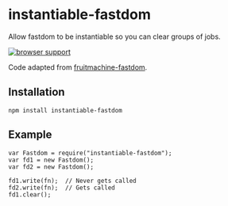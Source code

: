 # instantiable-fastdom
Allow fastdom to be instantiable so you can clear groups of jobs.

[![browser support](https://ci.testling.com/orangemug/instantiable-fastdom.png)](https://ci.testling.com/orangemug/instantiable-fastdom)

Code adapted from [fruitmachine-fastdom](https://github.com/ftlabs/fruitmachine-fastdom).

## Installation ##

```
npm install instantiable-fastdom
```

## Example

    var Fastdom = require("instantiable-fastdom");
    var fd1 = new Fastdom();
    var fd2 = new Fastdom();

    fd1.write(fn);  // Never gets called
    fd2.write(fn);  // Gets called
    fd1.clear();
